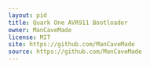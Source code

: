 ```yaml
---
layout: pid
title: Quark One AVR911 Bootloader
owner: ManCaveMade
license: MIT
site: https://github.com/ManCaveMade
source: https://github.com/ManCaveMade
---
```

